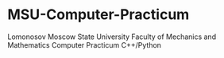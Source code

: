 # MSU-Computer-Practicum

Lomonosov Moscow State University 
Faculty of Mechanics and Mathematics
Computer Practicum
C++/Python
